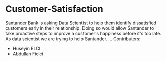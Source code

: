 # Customer-Satisfaction
Santander Bank is asking Data Scientist to help them identify dissatisfied customers early in their relationship. Doing so would allow Santander to take proactive steps to improve a customer's happiness before it's too late. As data scientist we are trying to help Santander.
...
Contributers:
 - Huseyin ELCI
 - Abdullah Ficici
 
